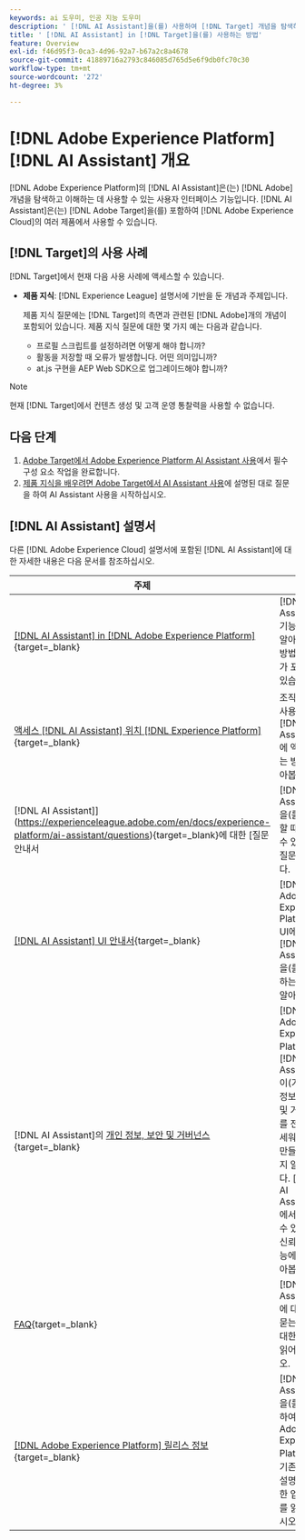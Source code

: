```yaml
---
keywords: ai 도우미, 인공 지능 도우미
description: ' [!DNL AI Assistant]을(를) 사용하여 [!DNL Target] 개념을 탐색하고 이해하는 방법에 대해 알아봅니다.'
title: ' [!DNL AI Assistant] in [!DNL Target]을(를) 사용하는 방법'
feature: Overview
exl-id: f46d95f3-0ca3-4d96-92a7-b67a2c8a4678
source-git-commit: 41889716a2793c846085d765d5e6f9db0fc70c30
workflow-type: tm+mt
source-wordcount: '272'
ht-degree: 3%

---
```


# [!DNL Adobe Experience Platform] [!DNL AI Assistant] 개요

[!DNL Adobe Experience Platform]의 [!DNL AI Assistant]은(는) [!DNL Adobe] 개념을 탐색하고 이해하는 데 사용할 수 있는 사용자 인터페이스 기능입니다. [!DNL AI Assistant]은(는) [!DNL Adobe Target]을(를) 포함하여 [!DNL Adobe Experience Cloud]의 여러 제품에서 사용할 수 있습니다.

## [!DNL Target]의 사용 사례

[!DNL Target]에서 현재 다음 사용 사례에 액세스할 수 있습니다.

* **제품 지식**: [!DNL Experience League] 설명서에 기반을 둔 개념과 주제입니다.

  제품 지식 질문에는 [!DNL Target]의 측면과 관련된 [!DNL Adobe]개의 개념이 포함되어 있습니다. 제품 지식 질문에 대한 몇 가지 예는 다음과 같습니다.

   * 프로필 스크립트를 설정하려면 어떻게 해야 합니까?
   * 활동을 저장할 때 오류가 발생합니다. 어떤 의미입니까?
   * at.js 구현을 AEP Web SDK으로 업그레이드해야 합니까?

>[!NOTE]
>
>현재 [!DNL Target]에서 컨텐츠 생성 및 고객 운영 통찰력을 사용할 수 없습니다.

## 다음 단계

1. [Adobe Target에서 Adobe Experience Platform AI Assistant 사용](/help/main/c-intro/enabling-ai-assistant.md)에서 필수 구성 요소 작업을 완료합니다.
1. [제품 지식을 배우려면 Adobe Target에서 AI Assistant 사용](/help/main/c-intro/ai-assistant-product-knowledge.md)에 설명된 대로 질문을 하여 AI Assistant 사용을 시작하십시오.

## [!DNL AI Assistant] 설명서

다른 [!DNL Adobe Experience Cloud] 설명서에 포함된 [!DNL AI Assistant]에 대한 자세한 내용은 다음 문서를 참조하십시오.

| 주제 | 설명 |
| --- | --- |
| [[!DNL AI Assistant] in [!DNL Adobe Experience Platform]](https://experienceleague.adobe.com/en/docs/experience-platform/ai-assistant/home){target=_blank} | [!DNL AI Assistant] 기능에 대해 알아봅니다. 방법 비디오가 포함되어 있습니다. |
| [액세스 [!DNL AI Assistant] 위치 [!DNL Experience Platform]](https://experienceleague.adobe.com/en/docs/experience-platform/ai-assistant/access){target=_blank} | 조직 및 해당 사용자의 [!DNL AI Assistant]에 액세스하는 방법을 알아봅니다. |
|  [!DNL AI Assistant]](https://experienceleague.adobe.com/en/docs/experience-platform/ai-assistant/questions){target=_blank}에 대한 [질문 안내서 | [!DNL AI Assistant]을(를) 쿼리할 때 사용할 수 있는 예제 질문을 봅니다. |
| [[!DNL AI Assistant] UI 안내서](https://experienceleague.adobe.com/en/docs/experience-platform/ai-assistant/ui-guide){target=_blank} | [!DNL Adobe Experience Platform] UI에서 [!DNL AI Assistant]을(를) 사용하는 방법을 알아봅니다. |
|  [!DNL AI Assistant]의 [개인 정보, 보안 및 거버넌스](https://experienceleague.adobe.com/en/docs/experience-platform/ai-assistant/privacy){target=_blank} | [!DNL Adobe Experience Platform]의 [!DNL AI Assistant]이(가) 개인 정보, 보안 및 거버넌스를 전면에 내세워 어떻게 만들어졌는지 알아봅니다. [!DNL AI Assistant]에서 기대할 수 있는 고객 신뢰 중심 기능에 대해 알아봅니다. |
| [FAQ](https://experienceleague.adobe.com/en/docs/experience-platform/ai-assistant/faq){target=_blank} | [!DNL AI Assistant]에 대해 자주 묻는 질문에 대한 답변을 읽어 보십시오. |
| [[!DNL Adobe Experience Platform] 릴리스 정보](https://experienceleague.adobe.com/en/docs/experience-platform/release-notes/latest){target=_blank} | [!DNL AI Assistant]을(를) 포함하여 [!DNL Adobe Experience Platform]의 기존 기능 및 설명서에 대한 업데이트를 읽어 보십시오. |